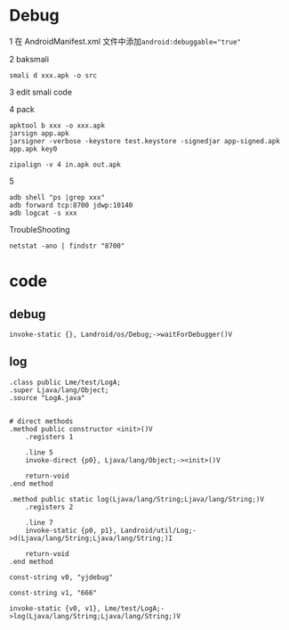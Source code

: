 # Debug

1 在 AndroidManifest.xml 文件中添加`android:debuggable="true"`

2 baksmali

```
smali d xxx.apk -o src
```

3 edit smali code

4 pack

```
apktool b xxx -o xxx.apk
jarsign app.apk
jarsigner -verbose -keystore test.keystore -signedjar app-signed.apk app.apk key0

zipalign -v 4 in.apk out.apk

```

5

```
adb shell "ps |grep xxx"
adb forward tcp:8700 jdwp:10140
adb logcat -s xxx
```

TroubleShooting

```
netstat -ano | findstr "8700"
```

# code

## debug

```
invoke-static {}, Landroid/os/Debug;->waitForDebugger()V
```

## log

```smali
.class public Lme/test/LogA;
.super Ljava/lang/Object;
.source "LogA.java"


# direct methods
.method public constructor <init>()V
    .registers 1

    .line 5
    invoke-direct {p0}, Ljava/lang/Object;-><init>()V

    return-void
.end method

.method public static log(Ljava/lang/String;Ljava/lang/String;)V
    .registers 2

    .line 7
    invoke-static {p0, p1}, Landroid/util/Log;->d(Ljava/lang/String;Ljava/lang/String;)I

    return-void
.end method
```

```smali
const-string v0, "yjdebug"

const-string v1, "666"

invoke-static {v0, v1}, Lme/test/LogA;->log(Ljava/lang/String;Ljava/lang/String;)V
```